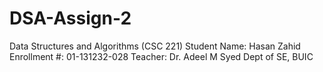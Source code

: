 # DSA-Assign-2
Data Structures and Algorithms (CSC 221) 
Student Name: Hasan Zahid
Enrollment #: 01-131232-028
Teacher: Dr. Adeel M Syed 
Dept of SE, BUIC
